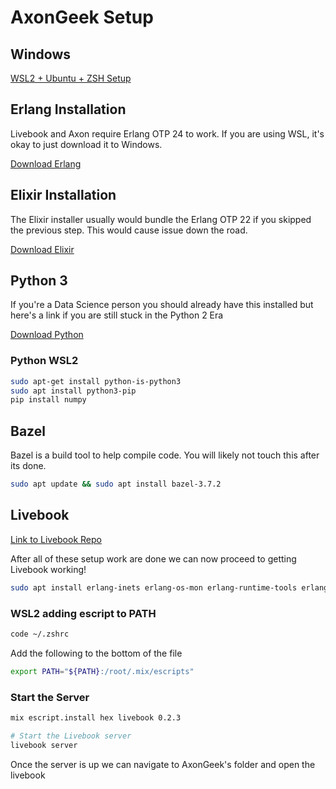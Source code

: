 # AxonGeek Setup

## Windows 

<a href="Windows.md">WSL2 + Ubuntu + ZSH Setup</a>

## Erlang Installation 

Livebook and Axon require Erlang OTP 24 to work. If you are using WSL, it's okay to just download it to Windows. 

<a href="https://www.erlang.org/downloads">Download Erlang</a>

## Elixir Installation

The Elixir installer usually would bundle the Erlang OTP 22 if you skipped the previous step. This would cause issue down the road. 

<a href="https://elixir-lang.org/install.html">Download Elixir</a>

## Python 3 

If you're a Data Science person you should already have this installed but here's a link if you are still stuck in the Python 2 Era

<a href="https://www.python.org/downloads/">Download Python</a>

### Python WSL2 

```bash
sudo apt-get install python-is-python3
sudo apt install python3-pip
pip install numpy
```

## Bazel

Bazel is a build tool to help compile code. You will likely not touch this after its done.

```bash
sudo apt update && sudo apt install bazel-3.7.2
```

## Livebook

<a href="https://github.com/livebook-dev/livebook">Link to Livebook Repo</a>

After all of these setup work are done we can now proceed to getting Livebook working!

```bash
sudo apt install erlang-inets erlang-os-mon erlang-runtime-tools erlang-ssl
```

### WSL2 adding escript to PATH

```bash
code ~/.zshrc
```

Add the following to the bottom of the file

```bash
export PATH="${PATH}:/root/.mix/escripts"
```

### Start the Server

```bash 
mix escript.install hex livebook 0.2.3

# Start the Livebook server
livebook server
```

Once the server is up we can navigate to AxonGeek's folder and open the livebook
